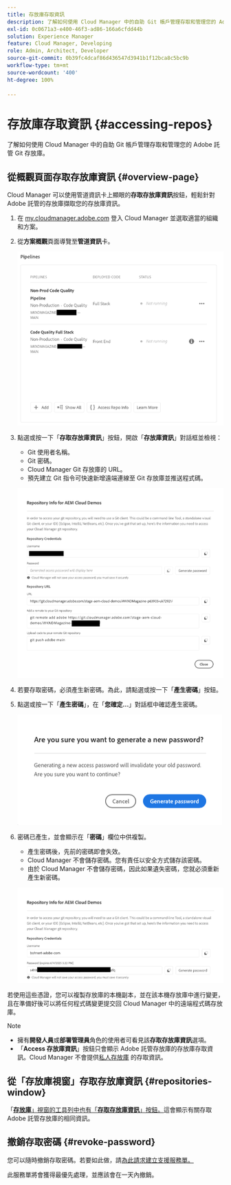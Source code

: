```yaml
---
title: 存放庫存取資訊
description: 了解如何使用 Cloud Manager 中的自助 Git 帳戶管理存取和管理您的 Adobe 託管 Git 存放庫。
exl-id: 0c0671a3-e400-46f3-ad86-166a6cfdd44b
solution: Experience Manager
feature: Cloud Manager, Developing
role: Admin, Architect, Developer
source-git-commit: 0b39fc4dcaf86d436547d3941b1f12bca8c5bc9b
workflow-type: tm+mt
source-wordcount: '400'
ht-degree: 100%

---
```



# 存放庫存取資訊 {#accessing-repos}

了解如何使用 Cloud Manager 中的自助 Git 帳戶管理存取和管理您的 Adobe 託管 Git 存放庫。

## 從概觀頁面存取存放庫資訊 {#overview-page}

Cloud Manager 可以使用管道資訊卡上顯眼的&#x200B;**存取存放庫資訊**&#x200B;按鈕，輕鬆針對 Adobe 託管的存放庫擷取您的存放庫資訊。

1. 在 [my.cloudmanager.adobe.com](https://my.cloudmanager.adobe.com/) 登入 Cloud Manager 並選取適當的組織和方案。

1. 從&#x200B;**方案概觀**&#x200B;頁面導覽至&#x200B;**管道資訊**&#x200B;卡。

   ![環境卡片上的存取存放庫資訊按鈕](assets/pipelines-card.png)

1. 點選或按一下「**存取存放庫資訊**」按鈕，開啟「**存放庫資訊**」對話框並檢視：

   * Git 使用者名稱。
   * Git 密碼。
   * Cloud Manager Git 存放庫的 URL。
   * 預先建立 Git 指令可快速新增遠端連線至 Git 存放庫並推送程式碼。

   ![存放庫資訊視窗](assets/repository-info.png)

1. 若要存取密碼，必須產生新密碼。為此，請點選或按一下「**產生密碼**」按鈕。

1. 點選或按一下「**產生密碼**」，在「**您確定...**」對話框中確認產生密碼。

   ![確認產生密碼](assets/confirm-password-generation.png)

1. 密碼已產生，並會顯示在「**密碼**」欄位中供複製。

   * 產生密碼後，先前的密碼即會失效。
   * Cloud Manager 不會儲存密碼。您有責任以安全方式儲存該密碼。
   * 由於 Cloud Manager 不會儲存密碼，因此如果遺失密碼，您就必須重新產生新密碼。

   ![產生的密碼範例](assets/generated-password.png)

若使用這些憑證，您可以複製存放庫的本機副本，並在該本機存放庫中進行變更，且在準備好後可以將任何程式碼變更提交回 Cloud Manager 中的遠端程式碼存放庫。

>[!NOTE]
>
>* 擁有&#x200B;**開發人員**&#x200B;或&#x200B;**部署管理員**&#x200B;角色的使用者可看見該&#x200B;**存取存放庫資訊**&#x200B;選項。
>* 「**Access 存放庫資訊**」按鈕只會顯示 Adob&#x200B;&#x200B;e 託管存放庫的存放庫存取資訊。Cloud Manager 不會提供[私人存放庫](private-repositories.md) 的存取資訊。

## 從「存放庫視窗」存取存放庫資訊 {#repositories-window}

「[**存放庫**」視窗的工具列中也有「**存取存放庫資訊**」按鈕。](managing-repositories.md)這會顯示有關存取 Adob&#x200B;&#x200B;e 託管存放庫的相同資訊。

## 撤銷存取密碼 {#revoke-password}

您可以隨時撤銷存取密碼。若要如此做，請[為此請求建立支援服務單。](https://experienceleague.adobe.com/?support-solution=Experience+Manager&amp;support-tab=home#support)

此服務單將會獲得最優先處理，並應該會在一天內撤銷。
